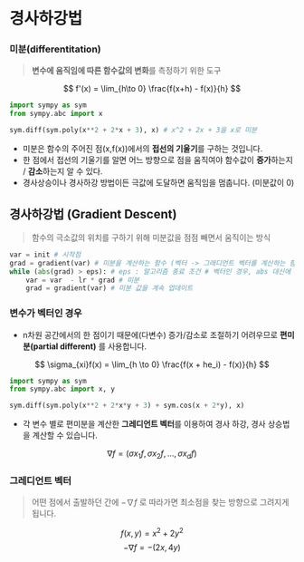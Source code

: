 # 경사하강법
### 미분(differentitation)
> **변수에 움직임에 따른 함수값의 변화**를 측정하기 위한 도구

$$ f'(x) = \lim_{h\to 0} \frac{f(x+h) - f(x)}{h} $$

```py
import sympy as sym
from sympy.abc import x

sym.diff(sym.poly(x**2 + 2*x + 3), x) # x^2 + 2x + 3을 x로 미분
```

- 미분은 함수의 주어진 점(x,f(x))에서의 **접선의 기울기**를 구하는 것입니다.
- 한 점에서 접선의 기울기를 알면 어느 방향으로 점을 움직여야 함수값이 **증가**하는지 / **감소**하는지 알 수 있다.
- 경사상승이나 경사하강 방법이든 극값에 도달하면 움직임을 멈춥니다. (미분값이 0)


## 경사하강법 (Gradient Descent)
> 함수의 극소값의 위치를 구하기 위해 미분값을 점점 빼면서 움직이는 방식

```py
var = init # 시작점
grad = gradient(var) # 미분을 계산하는 함수 (벡터 -> 그래디언트 벡터를 계산하는 함수)
while (abs(grad) > eps): # eps : 알고리즘 종료 조건 # 벡터인 경우, abs 대신에 norm을 사용합니다.
    var = var  - lr * grad # 미분
    grad = gradient(var) # 미분 값을 계속 업데이트
```
### 변수가 벡터인 경우
- n차원 공간에서의 한 점이기 때문에(다변수) 증가/감소로 조절하기 어려우므로 **편미분(partial different)** 를 사용합니다.

$$ \sigma_{xi}f(x) = \lim_{h \to 0} \frac{f(x + he_i) - f(x)}{h} $$

```py
import sympy as sym
from sympy.abc import x, y

sym.diff(sym.poly(x**2 + 2*x*y + 3) + sym.cos(x + 2*y), x)
```

- 각 변수 별로 편미분을 계산한 **그레디언트 벡터**를 이용하여 경사 하강, 경사 상승법을 계산할 수 있습니다.

$$ \nabla f = (\sigma{x_1}f, \sigma{x_2}f, ... ,\sigma{x_d} f) $$

### 그레디언트 벡터
> 어떤 점에서 출발하던 간에 $- \nabla f$ 로 따라가면 최소점을 찾는 방향으로 그려지게 됩니다.

$$ f(x,y) = x^2 + 2y^2 $$
$$ -\nabla f = -(2x, 4y) $$
